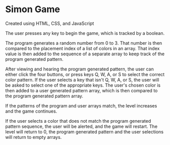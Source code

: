 # Simon Game

Created using HTML, CSS, and JavaScript

The user presses any key to begin the game, which is tracked by a boolean. 

The program generates a random number from 0 to 3. That number is then compared to the placement index of a list of colors in an array. That index value is then added to the sequence of a separate array to keep track of the program generated pattern. 

After viewing and hearing the program generated pattern, the user can either click the four buttons, or press keys Q, W, A, or S to select the correct color pattern. If the user selects a key that isn't Q, W, A, or S, the user will be asked to select one of the appropriate keys. The user's chosen color is then added to a user generated pattern array, which is then compared to the program generated pattern array. 

If the patterns of the program and user arrays match, the level increases and the game continues. 

If the user selects a color that does not match the program generated pattern sequence, the user will be alerted, and the game will restart. The level will return to 0, the program generated pattern and the user selections will return to empty arrays.